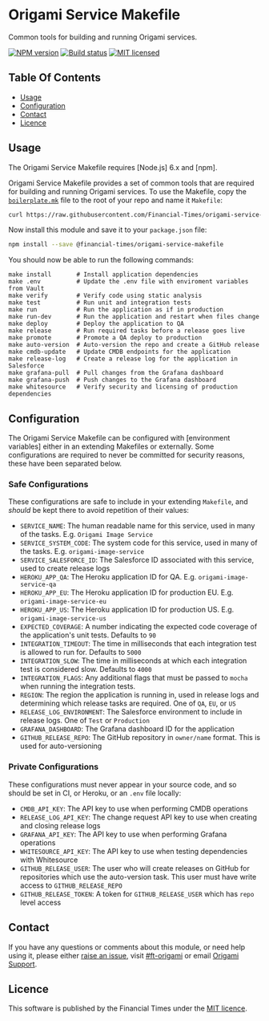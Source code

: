 
Origami Service Makefile
========================

Common tools for building and running Origami services.

[![NPM version](https://img.shields.io/npm/v/@financial-times/origami-service-makefile.svg)](https://www.npmjs.com/package/@financial-times/origami-service-makefile)
[![Build status](https://img.shields.io/circleci/project/Financial-Times/origami-service-makefile.svg)](https://circleci.com/gh/Financial-Times/origami-service-makefile)
[![MIT licensed](https://img.shields.io/badge/license-MIT-blue.svg)][license]


Table Of Contents
-----------------

  - [Usage](#usage)
  - [Configuration](#configuration)
  - [Contact](#contact)
  - [Licence](#licence)


Usage
-----

The Origami Service Makefile requires [Node.js] 6.x and [npm].

Origami Service Makefile provides a set of common tools that are required for building and running Origami services. To use the Makefile, copy the [`boilerplate.mk`](boilerplate.mk) file to the root of your repo and name it `Makefile`:

```sh
curl https://raw.githubusercontent.com/Financial-Times/origami-service-makefile/master/boilerplate.mk > Makefile
```

Now install this module and save it to your `package.json` file:

```sh
npm install --save @financial-times/origami-service-makefile
```

You should now be able to run the following commands:

```
make install       # Install application dependencies
make .env          # Update the .env file with enviroment variables from Vault
make verify        # Verify code using static analysis
make test          # Run unit and integration tests
make run           # Run the application as if in production
make run-dev       # Run the application and restart when files change
make deploy        # Deploy the application to QA
make release       # Run required tasks before a release goes live
make promote       # Promote a QA deploy to production
make auto-version  # Auto-version the repo and create a GitHub release
make cmdb-update   # Update CMDB endpoints for the application
make release-log   # Create a release log for the application in Salesforce
make grafana-pull  # Pull changes from the Grafana dashboard
make grafana-push  # Push changes to the Grafana dashboard
make whitesource   # Verify security and licensing of production dependencies
```


Configuration
-------------

The Origami Service Makefile can be configured with [environment variables] either in an extending Makefiles or externally. Some configurations are required to never be committed for security reasons, these have been separated below.

### Safe Configurations

These configurations are safe to include in your extending `Makefile`, and _should_ be kept there to avoid repetition of their values:

  - `SERVICE_NAME`: The human readable name for this service, used in many of the tasks. E.g. `Origami Image Service`
  - `SERVICE_SYSTEM_CODE`: The system code for this service, used in many of the tasks. E.g. `origami-image-service`
  - `SERVICE_SALESFORCE_ID`: The Salesforce ID associated with this service, used to create release logs
  - `HEROKU_APP_QA`: The Heroku application ID for QA. E.g. `origami-image-service-qa`
  - `HEROKU_APP_EU`: The Heroku application ID for production EU. E.g. `origami-image-service-eu`
  - `HEROKU_APP_US`: The Heroku application ID for production US. E.g. `origami-image-service-us`
  - `EXPECTED_COVERAGE`: A number indicating the expected code coverage of the application's unit tests. Defaults to `90`
  - `INTEGRATION_TIMEOUT`: The time in milliseconds that each integration test is allowed to run for. Defaults to `5000`
  - `INTEGRATION_SLOW`: The time in milliseconds at which each integration test is considered slow. Defaults to `4000`
  - `INTEGRATION_FLAGS`: Any additional flags that must be passed to `mocha` when running the integration tests.
  - `REGION`: The region the application is running in, used in release logs and determining which release tasks are required. One of `QA`, `EU`, or `US`
  - `RELEASE_LOG_ENVIRONMENT`: The Salesforce environment to include in release logs. One of `Test` or `Production`
  - `GRAFANA_DASHBOARD`: The Grafana dashboard ID for the application
  - `GITHUB_RELEASE_REPO`: The GitHub repository in `owner/name` format. This is used for auto-versioning

### Private Configurations

These configurations must never appear in your source code, and so should be set in CI, or Heroku, or an `.env` file locally:

  - `CMDB_API_KEY`: The API key to use when performing CMDB operations
  - `RELEASE_LOG_API_KEY`: The change request API key to use when creating and closing release logs
  - `GRAFANA_API_KEY`: The API key to use when performing Grafana operations
  - `WHITESOURCE_API_KEY`: The API key to use when testing dependencies with Whitesource
  - `GITHUB_RELEASE_USER`: The user who will create releases on GitHub for repositories which use the auto-version task. This user must have write access to `GITHUB_RELEASE_REPO`
  - `GITHUB_RELEASE_TOKEN`: A token for `GITHUB_RELEASE_USER` which has `repo` level access


Contact
-------

If you have any questions or comments about this module, or need help using it, please either [raise an issue][issues], visit [#ft-origami] or email [Origami Support].


Licence
-------

This software is published by the Financial Times under the [MIT licence][license].



[#ft-origami]: https://financialtimes.slack.com/messages/ft-origami/
[issues]: https://github.com/Financial-Times/origami-service-makefile/issues
[license]: http://opensource.org/licenses/MIT
[origami support]: mailto:origami-support@ft.com
